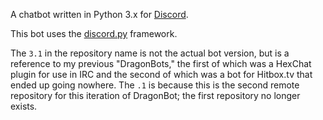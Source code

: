 A chatbot written in Python 3.x for [Discord](discordapp.com).

This bot uses the
[discord.py](http://discordpy.readthedocs.io/en/latest/index.html) framework.

The `3.1` in the repository name is not the actual bot version, but is a
reference to my previous "DragonBots," the first of which was a HexChat plugin
for use in IRC and the second of which was a bot for Hitbox.tv that ended up
going nowhere. The `.1` is because this is the second remote repository for
this iteration of DragonBot; the first repository no longer exists.
